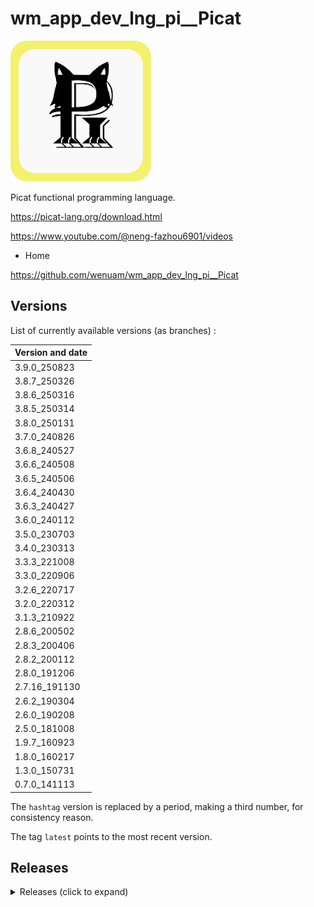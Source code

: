 # wm_app_dev_lng_pi__Picat

![picat image](./picat.png "picat image")

Picat functional programming language.

https://picat-lang.org/download.html

https://www.youtube.com/@neng-fazhou6901/videos

* Home

https://github.com/wenuam/wm_app_dev_lng_pi__Picat

## Versions

List of currently available versions (as branches) :

| Version and date |
| :---             |
| 3.9.0_250823     |
| 3.8.7_250326     |
| 3.8.6_250316     |
| 3.8.5_250314     |
| 3.8.0_250131     |
| 3.7.0_240826     |
| 3.6.8_240527     |
| 3.6.6_240508     |
| 3.6.5_240506     |
| 3.6.4_240430     |
| 3.6.3_240427     |
| 3.6.0_240112     |
| 3.5.0_230703     |
| 3.4.0_230313     |
| 3.3.3_221008     |
| 3.3.0_220906     |
| 3.2.6_220717     |
| 3.2.0_220312     |
| 3.1.3_210922     |
| 2.8.6_200502     |
| 2.8.3_200406     |
| 2.8.2_200112     |
| 2.8.0_191206     |
| 2.7.16_191130    |
| 2.6.2_190304     |
| 2.6.0_190208     |
| 2.5.0_181008     |
| 1.9.7_160923     |
| 1.8.0_160217     |
| 1.3.0_150731     |
| 0.7.0_141113     |

The `hashtag` version is replaced by a period, making a third number, for consistency reason.

The tag `latest` points to the most recent version.

## Releases

<details>
<summary>Releases (click to expand)</summary>
<p>

```
Released version 3.9, August 22, 2025.
Released version 3.8, January 31, 2025.
Released version 3.7, August 26, 2024.
Released version 3.6, January 11, 2024.
Released version 3.5, July 2, 2023.
Released version 3.4, March 11, 2023.
Released version 3.3, September 6, 2022.
Released version 3.2, March 12, 2022.
Released version 3.1, May 6, 2021.
Released version 3.0, September 26, 2020.
Released version 2.8, December 5, 2019.
Released version 2.7b12, September 12, 2019.
Released version 2.6#2, March 3, 2019.
Released version 2.6, February 8, 2018.
Release version 2.5, October 8, 2018.
Release version 2.4#8, August 16, 2018.
Release version 2.4#7, August 14, 2018.
Release version 2.4#3, June 09, 2018.
Release version 2.4, April 15, 2018.
Release version 2.3, February 1, 2018.
Release version 2.2#4, December 2, 2017.
Release version 2.2#3, November 29, 2017.
Release version 2.2#2, September 20, 2017.
Release version 2.2, August 10, 2017.
Release version 2.1#3, May 26, 2017.
Release version 2.1#2, May 9, 2017.
Release version 2.1#1, March 28, 2017.
Release version 2.1, March 12, 2017.
Release version 2.0#2, November 26, 2016.
Release version 2.0, November 17, 2016.
Release version 2.0 beta, October 12, 2016.
Release version 1.9, April 3, 2016.
Release version 1.8, Feburary 18, 2016.
Release version 1.7#1, January 6, 2016.
Release version 1.7, January 3, 2016.
Release version 1.6, December 13, 2015.
Release version 1.5, November 23, 2015.
Release version 1.4, September 28, 2015.
Release version 1.3, August 1, 2015.
Release version 1.2, June 12, 2015.
Release version 1.1, May 15, 2015.
Release version 1.0 #1, April 17, 2015.
Release version 1.0 , April 3, 2015.
Release version 0.9 , March 1, 2015.
Release version 0.8 , January 24, 2015.
Release version 0.7 , November 13, 2014.
Release version 0.6 , August 15, 2014.
Release version 0.5 , July 16, 2014.
Release version 0.4 , July 2, 2014.
Release version 0.3 , May 23, 2014.
Release version 0.2#1, April 1, 2014.
Release version 0.1, February 3, 2014.
Release of 0.1-b10, January 15, 2014.
Release of 0.1-b8, December 15, 2013.
Release of 0.1-b7, November 25, 2013.
Release of 0.1-b6, November 10, 2013.
Release of 0.1-b5, November 3, 2013.
Release of 0.1-b4, October 5, 2013.
Release of 0.1-b3, August 23, 2013.
Release of 0.1-b1, July 30, 2013.
Release of 0.1-a3.0, June 15, 2013
Start of internal review, May 31, 2013
```

</p>
</details>
